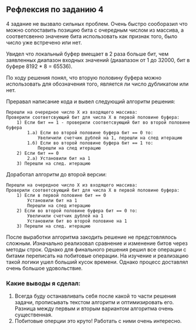 ## Рефлексия по заданию 4

4 задание не вызвало сильных проблем. 
Очень быстро сооборазил что можно сопоставить позицию бита с очередным числом из массива, 
а соответсвенно значение бита использовать как признак того, было число уже встречено или нет. 

Увидел что локальный буфер вмещает в 2 раза больше бит, чем заявленных диапазон входных значений
(диаапазон от 1 до 32000, бит в буфере 8192 * 8 = 65536).

По ходу решения понял, что вторую половину буфера можно использовать для обозначения того,
является ли число дубликатом или нет. 

Преравал написание кода и вывел следующий алгоритм решения:
```
Перешли на очередное число Х из входящего массива:
Проверили соответсвующий бит для числа Х в первой половине буфера:
    1) Если бит == 1 - проверили соответсвующий бит во второй половине буфера
        1.а) Если во второй половине буфера бит == 0 то:
            Увеличили счетчик дублей на 1, перешли на след итерацию
        1.б) Если во второй половине буфера бит == 1 то:
            Перешли на след итерацию
    2) Если бит == 0
        2.a) Установили бит на 1
    3) Перешли на след. итерацию
```

Доработал алгоритм до второй версии:
```
Перешли на очередное число Х из входящего массива:
Проверили соответсвующий бит для числа Х в первой половине буфера:
    1) Если в первой половине бит == 0
        Установили бит на 1
        Перешли на след итерацию
    2) Если во второй половине буфера бит == 0 то:
        Увеличили счетчик дублей на 1
        Установили бит во второй половине на 1
    3) Перешли на след. итерацию
```

После выработки алгоритма закодить решение не предстовлялось сложным.
Изначально реализовал сравнение и изменение битов через методы строк. 
Однако для финального решения решил все операции с битами переписать на побитовые операции.
На изучение и реализацию такой логики ушел больший кусок времени.
Однако процесс доставлял очень большое удовольствие.

### Какие выводы я сделал:

1) Всегда буду останавливать себя после какой то части решения задачи, 
прописывать текстом алгоритм и оптимизировать его. Разница между первым и вторым 
вариантом алгоритма очень существенная.
2) Побитовые оперции это круто! Работать с ними очень интересно.
